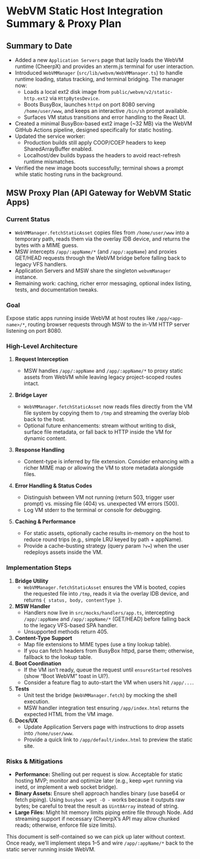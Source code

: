 # WebVM Static Host Integration Summary & Proxy Plan

## Summary to Date
- Added a new `Application Servers` page that lazily loads the WebVM runtime (CheerpX) and provides an xterm.js terminal for user interaction.
- Introduced `WebVMManager` (`src/lib/webvm/WebVMManager.ts`) to handle runtime loading, status tracking, and terminal bridging. The manager now:
  - Loads a local ext2 disk image from `public/webvm/v2/static-http.ext2` via `HttpBytesDevice`.
  - Boots BusyBox, launches `httpd` on port 8080 serving `/home/user/www`, and keeps an interactive `/bin/sh` prompt available.
  - Surfaces VM status transitions and error handling to the React UI.
- Created a minimal BusyBox-based ext2 image (~32 MB) via the WebVM GitHub Actions pipeline, designed specifically for static hosting.
- Updated the service worker:
  - Production builds still apply COOP/COEP headers to keep SharedArrayBuffer enabled.
  - Localhost/dev builds bypass the headers to avoid react-refresh runtime mismatches.
- Verified the new image boots successfully; terminal shows a prompt while static hosting runs in the background.

## MSW Proxy Plan (API Gateway for WebVM Static Apps)

### Current Status
- `WebVMManager.fetchStaticAsset` copies files from `/home/user/www` into a temporary path, reads them via the overlay IDB device, and returns the bytes with a MIME guess.
- MSW intercepts `/app/:appName/*` (and `/app/:appName`) and proxies GET/HEAD requests through the WebVM bridge before falling back to legacy VFS handlers.
- Application Servers and MSW share the singleton `webvmManager` instance.
- Remaining work: caching, richer error messaging, optional index listing, tests, and documentation tweaks.

### Goal
Expose static apps running inside WebVM at host routes like `/app/<app-name>/*`, routing browser requests through MSW to the in-VM HTTP server listening on port 8080.

### High-Level Architecture
1. **Request Interception**
   - MSW handles `/app/:appName` and `/app/:appName/*` to proxy static assets from WebVM while leaving legacy project-scoped routes intact.

2. **Bridge Layer**
   - `WebVMManager.fetchStaticAsset` now reads files directly from the VM file system by copying them to `/tmp` and streaming the overlay blob back to the host.
   - Optional future enhancements: stream without writing to disk, surface file metadata, or fall back to HTTP inside the VM for dynamic content.

3. **Response Handling**
   - Content-type is inferred by file extension. Consider enhancing with a richer MIME map or allowing the VM to store metadata alongside files.

4. **Error Handling & Status Codes**
   - Distinguish between VM not running (return 503, trigger user prompt) vs. missing file (404) vs. unexpected VM errors (500).
   - Log VM stderr to the terminal or console for debugging.

5. **Caching & Performance**
   - For static assets, optionally cache results in-memory on the host to reduce round trips (e.g., simple LRU keyed by path + appName).
   - Provide a cache-busting strategy (query param `?v=`) when the user redeploys assets inside the VM.

### Implementation Steps
1. **Bridge Utility**
   - `WebVMManager.fetchStaticAsset` ensures the VM is booted, copies the requested file into `/tmp`, reads it via the overlay IDB device, and returns `{ status, body, contentType }`.
2. **MSW Handler**
   - Handlers now live in `src/mocks/handlers/app.ts`, intercepting `/app/:appName` and `/app/:appName/*` (GET/HEAD) before falling back to the legacy VFS-based SPA handler.
   - Unsupported methods return 405.
3. **Content-Type Support**
   - Map file extensions to MIME types (use a tiny lookup table).
   - If you can fetch headers from BusyBox httpd, parse them; otherwise, fallback to the lookup table.
4. **Boot Coordination**
   - If the VM isn’t ready, queue the request until `ensureStarted` resolves (show “Boot WebVM” toast in UI?).
   - Consider a feature flag to auto-start the VM when users hit `/app/...`.
5. **Tests**
   - Unit test the bridge (`WebVMManager.fetch`) by mocking the shell execution.
   - MSW handler integration test ensuring `/app/index.html` returns the expected HTML from the VM image.
6. **Docs/UX**
   - Update Application Servers page with instructions to drop assets into `/home/user/www`.
   - Provide a quick link to `/app/default/index.html` to preview the static site.

### Risks & Mitigations
- **Performance:** Shelling out per request is slow. Acceptable for static hosting MVP; monitor and optimize later (e.g., keep `wget` running via inetd, or implement a web socket bridge).
- **Binary Assets:** Ensure shell approach handles binary (use base64 or fetch piping). Using `busybox wget -O -` works because it outputs raw bytes; be careful to treat the result as `Uint8Array` instead of string.
- **Large Files:** Might hit memory limits piping entire file through Node. Add streaming support if necessary (CheerpX’s API may allow chunked reads; otherwise, enforce file size limits).

This document is self-contained so we can pick up later without context. Once ready, we’ll implement steps 1–5 and wire `/app/:appName/*` back to the static server running inside WebVM.
